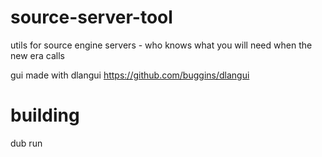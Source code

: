 # source-server-tool
utils for source engine servers - who knows what you will need when the new era calls

gui made with dlangui https://github.com/buggins/dlangui

# building
dub run

